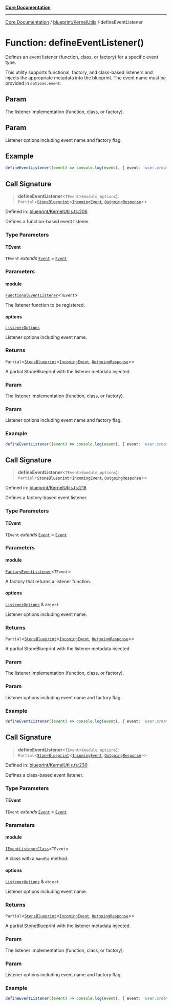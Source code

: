 [**Core Documentation**](../../../README.md)

***

[Core Documentation](../../../README.md) / [blueprint/KernelUtils](../README.md) / defineEventListener

# Function: defineEventListener()

Defines an event listener (function, class, or factory) for a specific event type.

This utility supports functional, factory, and class-based listeners and injects the appropriate metadata
into the blueprint. The event name must be provided in `options.event`.

## Param

The listener implementation (function, class, or factory).

## Param

Listener options including event name and factory flag.

## Example

```ts
defineEventListener((event) => console.log(event), { event: 'user.created' })
```

## Call Signature

> **defineEventListener**\<`TEvent`\>(`module`, `options`): `Partial`\<[`StoneBlueprint`](../../../options/StoneBlueprint/interfaces/StoneBlueprint.md)\<[`IncomingEvent`](../../../events/IncomingEvent/classes/IncomingEvent.md), [`OutgoingResponse`](../../../events/OutgoingResponse/classes/OutgoingResponse.md)\>\>

Defined in: [blueprint/KernelUtils.ts:206](https://github.com/stonemjs/core/blob/b1f29857c7f1e529739f22d486494bed3b22d2c6/src/blueprint/KernelUtils.ts#L206)

Defines a function-based event listener.

### Type Parameters

#### TEvent

`TEvent` *extends* [`Event`](../../../events/Event/classes/Event.md) = [`Event`](../../../events/Event/classes/Event.md)

### Parameters

#### module

[`FunctionalEventListener`](../../../declarations/type-aliases/FunctionalEventListener.md)\<`TEvent`\>

The listener function to be registered.

#### options

[`ListenerOptions`](../../../declarations/interfaces/ListenerOptions.md)

Listener options including event name.

### Returns

`Partial`\<[`StoneBlueprint`](../../../options/StoneBlueprint/interfaces/StoneBlueprint.md)\<[`IncomingEvent`](../../../events/IncomingEvent/classes/IncomingEvent.md), [`OutgoingResponse`](../../../events/OutgoingResponse/classes/OutgoingResponse.md)\>\>

A partial StoneBlueprint with the listener metadata injected.

### Param

The listener implementation (function, class, or factory).

### Param

Listener options including event name and factory flag.

### Example

```ts
defineEventListener((event) => console.log(event), { event: 'user.created' })
```

## Call Signature

> **defineEventListener**\<`TEvent`\>(`module`, `options`): `Partial`\<[`StoneBlueprint`](../../../options/StoneBlueprint/interfaces/StoneBlueprint.md)\<[`IncomingEvent`](../../../events/IncomingEvent/classes/IncomingEvent.md), [`OutgoingResponse`](../../../events/OutgoingResponse/classes/OutgoingResponse.md)\>\>

Defined in: [blueprint/KernelUtils.ts:218](https://github.com/stonemjs/core/blob/b1f29857c7f1e529739f22d486494bed3b22d2c6/src/blueprint/KernelUtils.ts#L218)

Defines a factory-based event listener.

### Type Parameters

#### TEvent

`TEvent` *extends* [`Event`](../../../events/Event/classes/Event.md) = [`Event`](../../../events/Event/classes/Event.md)

### Parameters

#### module

[`FactoryEventListener`](../../../declarations/type-aliases/FactoryEventListener.md)\<`TEvent`\>

A factory that returns a listener function.

#### options

[`ListenerOptions`](../../../declarations/interfaces/ListenerOptions.md) & `object`

Listener options including event name.

### Returns

`Partial`\<[`StoneBlueprint`](../../../options/StoneBlueprint/interfaces/StoneBlueprint.md)\<[`IncomingEvent`](../../../events/IncomingEvent/classes/IncomingEvent.md), [`OutgoingResponse`](../../../events/OutgoingResponse/classes/OutgoingResponse.md)\>\>

A partial StoneBlueprint with the listener metadata injected.

### Param

The listener implementation (function, class, or factory).

### Param

Listener options including event name and factory flag.

### Example

```ts
defineEventListener((event) => console.log(event), { event: 'user.created' })
```

## Call Signature

> **defineEventListener**\<`TEvent`\>(`module`, `options`): `Partial`\<[`StoneBlueprint`](../../../options/StoneBlueprint/interfaces/StoneBlueprint.md)\<[`IncomingEvent`](../../../events/IncomingEvent/classes/IncomingEvent.md), [`OutgoingResponse`](../../../events/OutgoingResponse/classes/OutgoingResponse.md)\>\>

Defined in: [blueprint/KernelUtils.ts:230](https://github.com/stonemjs/core/blob/b1f29857c7f1e529739f22d486494bed3b22d2c6/src/blueprint/KernelUtils.ts#L230)

Defines a class-based event listener.

### Type Parameters

#### TEvent

`TEvent` *extends* [`Event`](../../../events/Event/classes/Event.md) = [`Event`](../../../events/Event/classes/Event.md)

### Parameters

#### module

[`IEventListenerClass`](../../../declarations/type-aliases/IEventListenerClass.md)\<`TEvent`\>

A class with a `handle` method.

#### options

[`ListenerOptions`](../../../declarations/interfaces/ListenerOptions.md) & `object`

Listener options including event name.

### Returns

`Partial`\<[`StoneBlueprint`](../../../options/StoneBlueprint/interfaces/StoneBlueprint.md)\<[`IncomingEvent`](../../../events/IncomingEvent/classes/IncomingEvent.md), [`OutgoingResponse`](../../../events/OutgoingResponse/classes/OutgoingResponse.md)\>\>

A partial StoneBlueprint with the listener metadata injected.

### Param

The listener implementation (function, class, or factory).

### Param

Listener options including event name and factory flag.

### Example

```ts
defineEventListener((event) => console.log(event), { event: 'user.created' })
```
